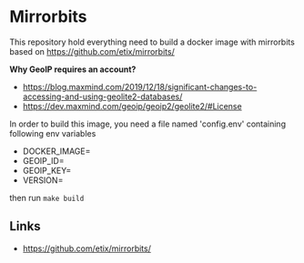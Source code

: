 # Mirrorbits
This repository hold everything need to build a docker image with mirrorbits based on https://github.com/etix/mirrorbits/

__Why GeoIP requires an account?__  

* https://blog.maxmind.com/2019/12/18/significant-changes-to-accessing-and-using-geolite2-databases/
* https://dev.maxmind.com/geoip/geoip2/geolite2/#License

In order to build this image, you need a file named 'config.env' containing following env variables

* DOCKER_IMAGE=<your docker image name without the tag>
* GEOIP_ID=<your geolite account ID>
* GEOIP_KEY=<your gelite account key>
* VERSION=<the version that you want to build>

then run `make build`

## Links

* https://github.com/etix/mirrorbits/
